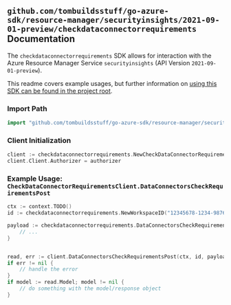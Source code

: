 
## `github.com/tombuildsstuff/go-azure-sdk/resource-manager/securityinsights/2021-09-01-preview/checkdataconnectorrequirements` Documentation

The `checkdataconnectorrequirements` SDK allows for interaction with the Azure Resource Manager Service `securityinsights` (API Version `2021-09-01-preview`).

This readme covers example usages, but further information on [using this SDK can be found in the project root](https://github.com/tombuildsstuff/go-azure-sdk/tree/main/docs).

### Import Path

```go
import "github.com/tombuildsstuff/go-azure-sdk/resource-manager/securityinsights/2021-09-01-preview/checkdataconnectorrequirements"
```


### Client Initialization

```go
client := checkdataconnectorrequirements.NewCheckDataConnectorRequirementsClientWithBaseURI("https://management.azure.com")
client.Client.Authorizer = authorizer
```


### Example Usage: `CheckDataConnectorRequirementsClient.DataConnectorsCheckRequirementsPost`

```go
ctx := context.TODO()
id := checkdataconnectorrequirements.NewWorkspaceID("12345678-1234-9876-4563-123456789012", "example-resource-group", "workspaceValue")

payload := checkdataconnectorrequirements.DataConnectorsCheckRequirements{
	// ...
}


read, err := client.DataConnectorsCheckRequirementsPost(ctx, id, payload)
if err != nil {
	// handle the error
}
if model := read.Model; model != nil {
	// do something with the model/response object
}
```
